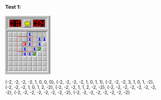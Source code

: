 

### Test 1:
![Image description](test1.png)

{-2, -2, -2, -2,  1,  0,  0,  0},
{-2, -2, -2, -2,  1,  0,  1,  1},
{-2, -2, -2,  3,  1,  0,  1, -2},
{-2, -2, -2,  1,  0,  1,  2, -2},
{-2, -2, -2,  1,  1,  2, -2, -2},
{-2, -2, -2, -2, -2, -2, -2, -2},
{-2, -2, -2, -2, -2, -2, -2, -2},
{-2, -2, -2, -2, -2, -2, -2, -2}


 

